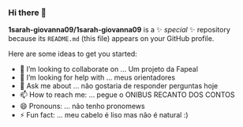 ### Hi there 👋


**1sarah-giovanna09/1sarah-giovanna09** is a ✨ _special_ ✨ repository because its `README.md` (this file) appears on your GitHub profile.

Here are some ideas to get you started:


- 👯 I’m looking to collaborate on ...
Um projeto da Fapeal
- 🤔 I’m looking for help with ...
meus orientadores
- 💬 Ask me about ...
não gostaria de responder perguntas hoje
- 📫 How to reach me: ...
pegue o ONIBUS RECANTO DOS CONTOS
- 😄 Pronouns: ...  não tenho pronomews
- ⚡ Fun fact: ...
meu cabelo é liso mas não é natural  :)

